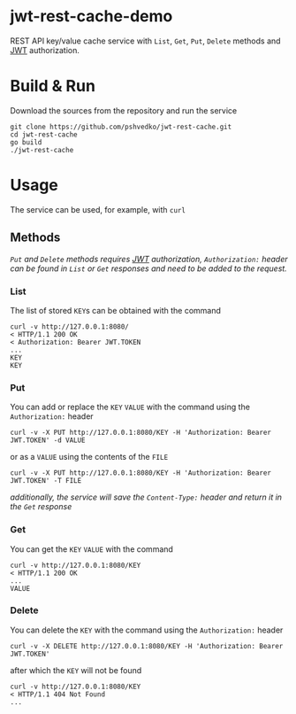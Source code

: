 # jwt-rest-cache-demo
REST API key/value cache service with `List`, `Get`, `Put`, `Delete` methods and [JWT](http://jwt.io) authorization. 

# Build & Run
Download the sources from the repository and run the service
```
git clone https://github.com/pshvedko/jwt-rest-cache.git
cd jwt-rest-cache
go build
./jwt-rest-cache
```

# Usage
The service can be used, for example, with `curl`

## Methods
*`Put` and `Delete` methods requires [JWT](http://jwt.io) authorization, 
`Authorization:` header can be found in `List` or `Get` responses and 
need to be added to the request.*

### List
The list of stored `KEY`s can be obtained with the command
```
curl -v http://127.0.0.1:8080/
< HTTP/1.1 200 OK
< Authorization: Bearer JWT.TOKEN
...
KEY
KEY
```

### Put
You can add or replace the `KEY` `VALUE` with the command using the `Authorization:` header
```
curl -v -X PUT http://127.0.0.1:8080/KEY -H 'Authorization: Bearer JWT.TOKEN' -d VALUE
```
or as a `VALUE` using the contents of the `FILE`
```
curl -v -X PUT http://127.0.0.1:8080/KEY -H 'Authorization: Bearer JWT.TOKEN' -T FILE
```
*additionally, the service will save the `Content-Type:` header and return it in the `Get` response*

### Get 
You can get the `KEY` `VALUE` with the command
```
curl -v http://127.0.0.1:8080/KEY
< HTTP/1.1 200 OK
...
VALUE
```

### Delete
You can delete the `KEY` with the command using the `Authorization:` header
```
curl -v -X DELETE http://127.0.0.1:8080/KEY -H 'Authorization: Bearer JWT.TOKEN'
```
after which the `KEY` will not be found
```
curl -v http://127.0.0.1:8080/KEY
< HTTP/1.1 404 Not Found
...
```

